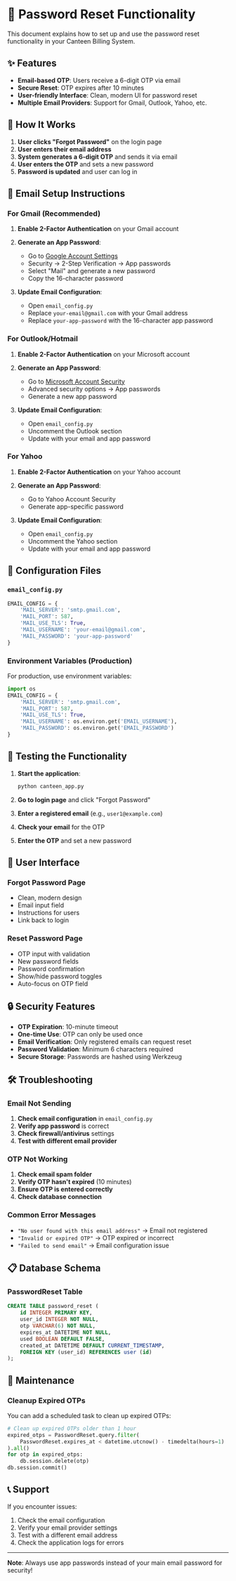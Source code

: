 # 🔐 Password Reset Functionality

This document explains how to set up and use the password reset functionality in your Canteen Billing System.

## ✨ Features

- **Email-based OTP**: Users receive a 6-digit OTP via email
- **Secure Reset**: OTP expires after 10 minutes
- **User-friendly Interface**: Clean, modern UI for password reset
- **Multiple Email Providers**: Support for Gmail, Outlook, Yahoo, etc.

## 🚀 How It Works

1. **User clicks "Forgot Password"** on the login page
2. **User enters their email address**
3. **System generates a 6-digit OTP** and sends it via email
4. **User enters the OTP** and sets a new password
5. **Password is updated** and user can log in

## 📧 Email Setup Instructions

### For Gmail (Recommended)

1. **Enable 2-Factor Authentication** on your Gmail account
2. **Generate an App Password**:
   - Go to [Google Account Settings](https://myaccount.google.com/)
   - Security → 2-Step Verification → App passwords
   - Select "Mail" and generate a new password
   - Copy the 16-character password

3. **Update Email Configuration**:
   - Open `email_config.py`
   - Replace `your-email@gmail.com` with your Gmail address
   - Replace `your-app-password` with the 16-character app password

### For Outlook/Hotmail

1. **Enable 2-Factor Authentication** on your Microsoft account
2. **Generate an App Password**:
   - Go to [Microsoft Account Security](https://account.microsoft.com/security)
   - Advanced security options → App passwords
   - Generate a new app password

3. **Update Email Configuration**:
   - Open `email_config.py`
   - Uncomment the Outlook section
   - Update with your email and app password

### For Yahoo

1. **Enable 2-Factor Authentication** on your Yahoo account
2. **Generate an App Password**:
   - Go to Yahoo Account Security
   - Generate app-specific password

3. **Update Email Configuration**:
   - Open `email_config.py`
   - Uncomment the Yahoo section
   - Update with your email and app password

## 🔧 Configuration Files

### `email_config.py`
```python
EMAIL_CONFIG = {
    'MAIL_SERVER': 'smtp.gmail.com',
    'MAIL_PORT': 587,
    'MAIL_USE_TLS': True,
    'MAIL_USERNAME': 'your-email@gmail.com',
    'MAIL_PASSWORD': 'your-app-password'
}
```

### Environment Variables (Production)
For production, use environment variables:
```python
import os
EMAIL_CONFIG = {
    'MAIL_SERVER': 'smtp.gmail.com',
    'MAIL_PORT': 587,
    'MAIL_USE_TLS': True,
    'MAIL_USERNAME': os.environ.get('EMAIL_USERNAME'),
    'MAIL_PASSWORD': os.environ.get('EMAIL_PASSWORD')
}
```

## 🧪 Testing the Functionality

1. **Start the application**:
   ```bash
   python canteen_app.py
   ```

2. **Go to login page** and click "Forgot Password"

3. **Enter a registered email** (e.g., `user1@example.com`)

4. **Check your email** for the OTP

5. **Enter the OTP** and set a new password

## 📱 User Interface

### Forgot Password Page
- Clean, modern design
- Email input field
- Instructions for users
- Link back to login

### Reset Password Page
- OTP input with validation
- New password fields
- Password confirmation
- Show/hide password toggles
- Auto-focus on OTP field

## 🔒 Security Features

- **OTP Expiration**: 10-minute timeout
- **One-time Use**: OTP can only be used once
- **Email Verification**: Only registered emails can request reset
- **Password Validation**: Minimum 6 characters required
- **Secure Storage**: Passwords are hashed using Werkzeug

## 🛠️ Troubleshooting

### Email Not Sending
1. **Check email configuration** in `email_config.py`
2. **Verify app password** is correct
3. **Check firewall/antivirus** settings
4. **Test with different email provider**

### OTP Not Working
1. **Check email spam folder**
2. **Verify OTP hasn't expired** (10 minutes)
3. **Ensure OTP is entered correctly**
4. **Check database connection**

### Common Error Messages
- `"No user found with this email address"` → Email not registered
- `"Invalid or expired OTP"` → OTP expired or incorrect
- `"Failed to send email"` → Email configuration issue

## 📋 Database Schema

### PasswordReset Table
```sql
CREATE TABLE password_reset (
    id INTEGER PRIMARY KEY,
    user_id INTEGER NOT NULL,
    otp VARCHAR(6) NOT NULL,
    expires_at DATETIME NOT NULL,
    used BOOLEAN DEFAULT FALSE,
    created_at DATETIME DEFAULT CURRENT_TIMESTAMP,
    FOREIGN KEY (user_id) REFERENCES user (id)
);
```

## 🔄 Maintenance

### Cleanup Expired OTPs
You can add a scheduled task to clean up expired OTPs:
```python
# Clean up expired OTPs older than 1 hour
expired_otps = PasswordReset.query.filter(
    PasswordReset.expires_at < datetime.utcnow() - timedelta(hours=1)
).all()
for otp in expired_otps:
    db.session.delete(otp)
db.session.commit()
```

## 📞 Support

If you encounter issues:
1. Check the email configuration
2. Verify your email provider settings
3. Test with a different email address
4. Check the application logs for errors

---

**Note**: Always use app passwords instead of your main email password for security! 
